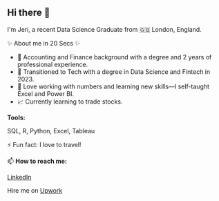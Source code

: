 ## Hi there 👋

I'm Jeri, a recent Data Science Graduate from 🇬🇧 London, England.

✨ About me in 20 Secs ✨

- 📒 Accounting and Finance background with a degree and 2 years of professional experience.
- 🌱 Transitioned to Tech with a degree in Data Science and Fintech in 2023.
- 🔢 Love working with numbers and learning new skills—I self-taught Excel and Power BI.
- 📈 Currently learning to trade stocks.

**Tools:**  

SQL, R, Python, Excel, Tableau  

⚡ Fun fact: I love to travel!  

📫 **How to reach me:**  

<a href="https://www.linkedin.com/in/jeri-d-86a703216">LinkedIn</a>

Hire me on <a href="https://www.upwork.com/freelancers/~01f7f7b34ec10c1dd1?mp_source=share">Upwork</a>



